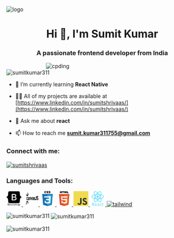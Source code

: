 ![logo](https://media.licdn.com/dms/image/D4D16AQHWXDFQ3YSRNQ/profile-displaybackgroundimage-shrink_350_1400/0/1685281322021?e=1707955200&v=beta&t=r1d99IHB8ooq3oFvO7m7OZq9ejYzFb7Tzk5KIZLNwhI)
<h1 align="center">Hi 👋, I'm Sumit Kumar</h1>
<h3 align="center">A passionate frontend developer from India</h3>
<img align="right" src="https://user-images.githubusercontent.com/55389276/140866485-8fb1c876-9a8f-4d6a-98dc-08c4981eaf70.gif" alt="cpding" width="400">

<p align="left"> <img src="https://komarev.com/ghpvc/?username=sumitkumar311&label=Profile%20views&color=0e75b6&style=flat" alt="sumitkumar311" /> </p>

- 🌱 I’m currently learning **React Native**

- 👨‍💻 All of my projects are available at [https://www.linkedin.com/in/sumitshrivaas/](https://www.linkedin.com/in/sumitshrivaas/)

- 💬 Ask me about **react**

- 📫 How to reach me **sumit.kumar311755@gmail.com**

<h3 align="left">Connect with me:</h3>
<p align="left">
<a href="https://linkedin.com/in/sumitshrivaas" target="blank"><img align="center" src="https://raw.githubusercontent.com/rahuldkjain/github-profile-readme-generator/master/src/images/icons/Social/linked-in-alt.svg" alt="sumitshrivaas" height="30" width="40" /></a>
</p>

<h3 align="left">Languages and Tools:</h3>
<p align="left"> <a href="https://getbootstrap.com" target="_blank" rel="noreferrer"> <img src="https://raw.githubusercontent.com/devicons/devicon/master/icons/bootstrap/bootstrap-plain-wordmark.svg" alt="bootstrap" width="40" height="40"/> </a> <a href="https://canvasjs.com" target="_blank" rel="noreferrer"> <img src="https://raw.githubusercontent.com/Hardik0307/Hardik0307/master/assets/canvasjs-charts.svg" alt="canvasjs" width="40" height="40"/> </a> <a href="https://www.w3schools.com/css/" target="_blank" rel="noreferrer"> <img src="https://raw.githubusercontent.com/devicons/devicon/master/icons/css3/css3-original-wordmark.svg" alt="css3" width="40" height="40"/> </a> <a href="https://www.w3.org/html/" target="_blank" rel="noreferrer"> <img src="https://raw.githubusercontent.com/devicons/devicon/master/icons/html5/html5-original-wordmark.svg" alt="html5" width="40" height="40"/> </a> <a href="https://developer.mozilla.org/en-US/docs/Web/JavaScript" target="_blank" rel="noreferrer"> <img src="https://raw.githubusercontent.com/devicons/devicon/master/icons/javascript/javascript-original.svg" alt="javascript" width="40" height="40"/> </a> <a href="https://reactjs.org/" target="_blank" rel="noreferrer"> <img src="https://raw.githubusercontent.com/devicons/devicon/master/icons/react/react-original-wordmark.svg" alt="react" width="40" height="40"/> </a> <a href="https://tailwindcss.com/" target="_blank" rel="noreferrer"> <img src="https://www.vectorlogo.zone/logos/tailwindcss/tailwindcss-icon.svg" alt="tailwind" width="40" height="40"/> </a> </p>

<p><img align="left" src="https://github-readme-stats.vercel.app/api/top-langs?username=sumitkumar311&show_icons=true&locale=en&layout=compact" alt="sumitkumar311" /></p>

<p>&nbsp;<img align="center" src="https://github-readme-stats.vercel.app/api?username=sumitkumar311&show_icons=true&locale=en" alt="sumitkumar311" /></p>

<p><img align="center" src="https://github-readme-streak-stats.herokuapp.com/?user=sumitkumar311&" alt="sumitkumar311" /></p>
